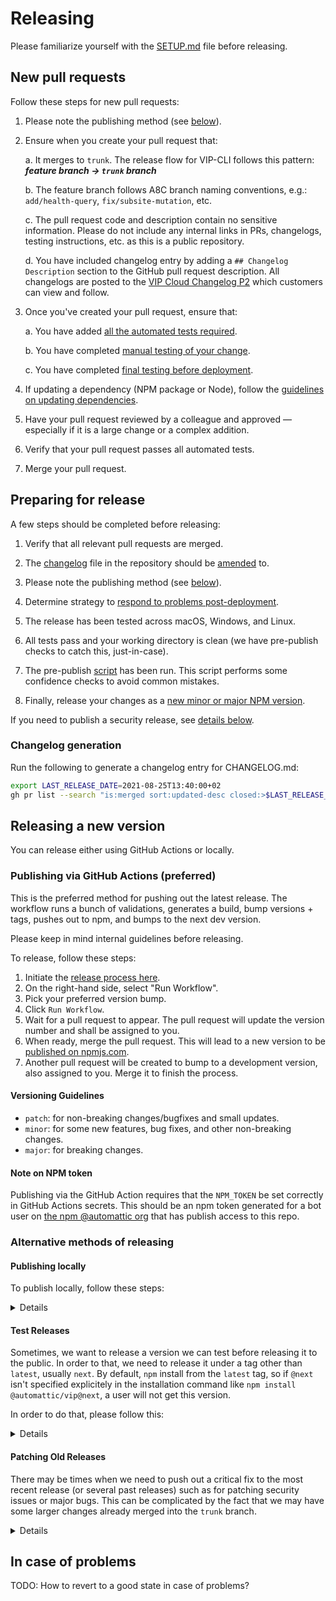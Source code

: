 # Releasing

Please familiarize yourself with the [SETUP.md](SETUP.md) file before releasing.

## New pull requests

Follow these steps for new pull requests:

1. Please note the publishing method (see [below](#releasing-a-new-version)).

1. Ensure when you create your pull request that:

   a. It merges to `trunk`. The release flow for VIP-CLI follows this pattern: **_feature branch -> `trunk` branch_**

   b. The feature branch follows A8C branch naming conventions, e.g.: `add/health-query`, `fix/subsite-mutation`, etc.

   c. The pull request code and description contain no sensitive information. Please do not include any internal links in PRs, changelogs, testing instructions, etc. as this is a public repository.

   d. You have included changelog entry by adding a `## Changelog Description` section to the GitHub pull request description. All changelogs are posted to the [VIP Cloud Changelog P2](https://wpvipchangelog.wordpress.com/) which customers can view and follow. 

1. Once you've created your pull request, ensure that:

   a. You have added [all the automated tests required](TESTING.md#automated-testing).

   b. You have completed [manual testing of your change](TESTING.md#manual-testing).

   c. You have completed [final testing before deployment](TESTING.md#final-testing-before-releasing).

1. If updating a dependency (NPM package or Node), follow the [guidelines on updating dependencies](SETUP.md#updating-dependencies).

1. Have your pull request reviewed by a colleague and approved — especially if it is a large change or a complex addition.

1. Verify that your pull request passes all automated tests.

1. Merge your pull request.


## Preparing for release

A few steps should be completed before releasing:

1. Verify that all relevant pull requests are merged.

1. The [changelog](https://github.com/Automattic/vip-cli/blob/trunk/CHANGELOG.md) file in the repository should be [amended](#changelog-generation) to.
   
1. Please note the publishing method (see [below](#releasing-a-new-version)).

1. Determine strategy to [respond to problems post-deployment](#in-case-of-problems).

1. The release has been tested across macOS, Windows, and Linux.
   
1. All tests pass and your working directory is clean (we have pre-publish checks to catch this,
   just-in-case).
   
1. The pre-publish [script](https://github.com/Automattic/vip-cli/blob/trunk/helpers/prepublishOnly.js) has been run. This script performs some confidence checks to avoid common mistakes.

1. Finally, release your changes as a [new minor or major NPM version](#releasing-a-new-version).
  
If you need to publish a security release, see [details below](#patching-old-releases).

### Changelog generation

Run the following to generate a changelog entry for CHANGELOG.md:

```bash
export LAST_RELEASE_DATE=2021-08-25T13:40:00+02
gh pr list --search "is:merged sort:updated-desc closed:>$LAST_RELEASE_DATE" | sed -e 's/\s\+\S\+\tMERGED.*$//' -e 's/^/- #/'
```

## Releasing a new version

You can release either using GitHub Actions or locally.

### Publishing via GitHub Actions (preferred)

This is the preferred method for pushing out the latest release. The workflow runs a bunch of validations, generates a build, bump versions + tags, pushes out to npm, and bumps to the next dev version.

Please keep in mind internal guidelines before releasing.

To release, follow these steps:

1. Initiate the [release process here](https://github.com/Automattic/vip-cli/actions/workflows/npm-prepare-release.yml).
1. On the right-hand side, select "Run Workflow".
1. Pick your preferred version bump.
1. Click `Run Workflow`.
1. Wait for a pull request to appear. The pull request will update the version number and shall be assigned to you.
1. When ready, merge the pull request. This will lead to a new version to be [published on npmjs.com](https://www.npmjs.com/package/@automattic/vip).
1. Another pull request will be created to bump to a development version, also assigned to you. Merge it to finish the process.

#### Versioning Guidelines

- `patch`: for non-breaking changes/bugfixes and small updates.
- `minor`: for some new features, bug fixes, and other non-breaking changes.
- `major`: for breaking changes.

#### Note on NPM token

Publishing via the GitHub Action requires that the `NPM_TOKEN` be set correctly in GitHub Actions secrets. This should be an npm token generated for a bot user on [the npm @automattic org](https://www.npmjs.com/settings/automattic) that has publish access to this repo.

### Alternative methods of releasing

#### Publishing locally

To publish locally, follow these steps:

<summary><details>

1. Create a pull request that adds the next version's changelog into `trunk`. Use the Changelog
   Generate Hint above to generate the changelog, and refer to previous releases to ensure that your
   format matches. 
1. Merge it after approval.
1. Make sure `trunk` branch is up-to-date: `git pull`.
1. Make sure to clean all of your repositories of extra files. Run a dangerous, destructive
   command `git clean -xfd` to do so.
1. Run `npm install`.
1. Set the version (via `npm version minor` or `npm version major` or `npm version patch`)
1. For most regular releases, this will be `npm version minor`.
1. Push the tag to GitHub (`git push --tags`)
1. Push the trunk branch `git push`
1. Make sure you're part of the Automattic organization in npm
1. Publish the release to npm (`npm publish --access public`) the script will do some extra checks (
   node version, branch, etc) to ensure everything is correct. If all looks good, the new version
   will be published and you can proceed.
1. Edit [the release on GitHub](https://github.com/Automattic/vip-cli/releases) to include a description
   of the changes and publish (this can just copy the details from the changelog).

Once released, it's worth running `npm i -g @automattic/vip` to install / upgrade the released version to make sure everything looks good.

</details></summary>

#### Test Releases

Sometimes, we want to release a version we can test before releasing it to the public. In order to that, we need to release it under a tag other than `latest`, usually `next`. By default, `npm` install from the `latest` tag, so if `@next` isn't specified explicitely in the installation command like `npm install @automattic/vip@next`, a user will not get this version.

In order to do that, please follow this:

<summary><details>

1. Manually change the version in `package.json` and `package-lock.json` to a dev version. Example: `1.4.0-dev1`
1. Run `npm publish --tag next` (When `--tag` is specified, we bypass the usual branch protection that doesn't allow you to publish form a brunch other than `trunk`).

You can repeat this with every new version until you're happy with your version and ready to a public release. We currently don't support multiple branches for multiple versions. When it's the case, this process needs to be done for every version in every branch.

</details></summary>

#### Patching Old Releases

There may be times when we need to push out a critical fix to the most recent release (or several past releases) such as for patching security issues or major bugs. This can be complicated by the fact that we may have some larger changes already merged into the `trunk` branch.

<summary><details>

For these cases:

1. `git checkout` to the tag of the previous release.
1. Apply the fix (either manually or by cherry-picking).
1. Follow the release steps outlined above (as a `patch` release).

Then, repeat for any additional versions that we need to patch.

</details></summary>

## In case of problems

TODO: How to revert to a good state in case of problems?
